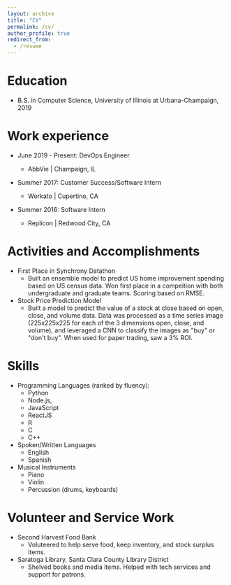 ```yaml
---
layout: archive
title: "CV"
permalink: /cv/
author_profile: true
redirect_from:
  - /resume
---
```


Education
======
* B.S. in Computer Science, University of Illinois at Urbana-Champaign, 2019

Work experience
======
* June 2019 - Present: DevOps Engineer
  * AbbVie    |   Champaign, IL

* Summer 2017: Customer Success/Software Intern
  * Workato   |   Cupertino, CA
  
* Summer 2016: Software Intern
  * Replicon  |   Redwood City, CA
  
Activities and Accomplishments
======
* First Place in Synchrony Datathon
  * Built an ensemble model to predict US home improvement spending based on US census data. 
    Won first place in a compeition with both undergraduate and graduate teams. Scoring based on RMSE.
* Stock Price Prediction Model
  * Built a model to predict the value of a stock at close based on open, close, and volume data. 
    Data was processed as a time series image (225x225x225 for each of the 3 dimensions open, close, and volume), 
    and leveraged a CNN to classify the images as "buy" or "don't buy". When used for paper trading, saw a 3% ROI.

Skills
======
* Programming Languages (ranked by fluency): 
  * Python
  * Node.js,
  * JavaScript
  * ReactJS
  * R
  * C
  * C++
* Spoken/Written Languages
  * English
  * Spanish
* Musical Instruments
  * Piano
  * Violin
  * Percussion (drums, keyboards)
  
Volunteer and Service Work
======
* Second Harvest Food Bank
  * Voluteered to help serve food, keep inventory, and stock surplus items.
* Saratoga Library, Santa Clara County Library District
  * Shelved books and media items. Helped with tech services and support for patrons.
